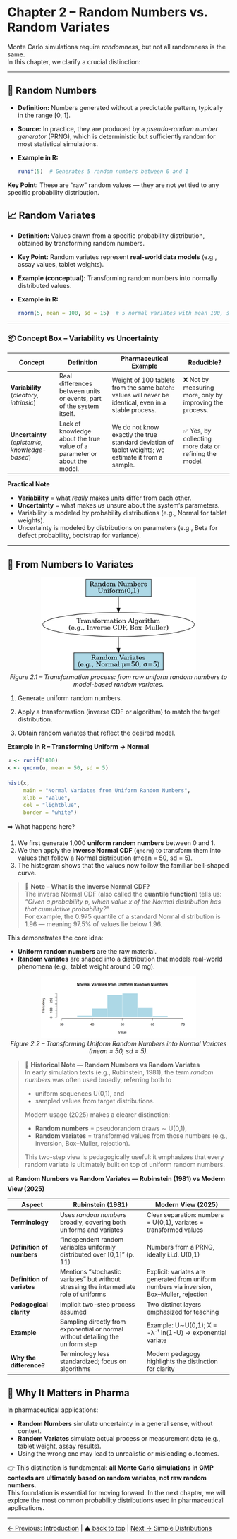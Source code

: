 # Chapter 2 – Random Numbers vs. Random Variates

Monte Carlo simulations require *randomness*, but not all randomness is the same.  
In this chapter, we clarify a crucial distinction:

---

## 🎲 Random Numbers
- **Definition:** Numbers generated without a predictable pattern, typically in the range [0, 1].  
- **Source:** In practice, they are produced by a *pseudo-random number generator* (PRNG), which is deterministic but sufficiently random for most statistical simulations.

- **Example in R:**
  ```r
  runif(5)  # Generates 5 random numbers between 0 and 1
  ```

**Key Point:** These are “raw” random values — they are not yet tied to any specific probability distribution.

## 📈 Random Variates

- **Definition:** Values drawn from a specific probability distribution, obtained by transforming random numbers.  
- **Key Point:** Random variates represent **real-world data models** (e.g., assay values, tablet weights).

- **Example (conceptual):** Transforming random numbers into normally distributed values.

- **Example in R:**
  ```r
  rnorm(5, mean = 100, sd = 15)  # 5 normal variates with mean 100, sd 15
  ```

---

### 📦 Concept Box – Variability vs Uncertainty

| Concept        | Definition | Pharmaceutical Example | Reducible? |
|----------------|------------|-------------------------|------------|
| **Variability** (*aleatory, intrinsic*) | Real differences between units or events, part of the system itself. | Weight of 100 tablets from the same batch: values will never be identical, even in a stable process. | ❌ Not by measuring more, only by improving the process. |
| **Uncertainty** (*epistemic, knowledge-based*) | Lack of knowledge about the true value of a parameter or about the model. | We do not know exactly the true standard deviation of tablet weights; we estimate it from a sample. | ✅ Yes, by collecting more data or refining the model. |

**Practical Note**  
- **Variability** = what *really* makes units differ from each other.  
- **Uncertainty** = what makes *us* unsure about the system’s parameters.  
- Variability is modeled by probability distributions (e.g., Normal for tablet weights).  
- Uncertainty is modeled by distributions on parameters (e.g., Beta for defect probability, bootstrap for variance).  

---

## 🔄 From Numbers to Variates

<p align="center">
  <img src="../images/random_numbers_to_variates.png" alt="Figure 2.1 – Random Numbers to Random Variates" width="70%">
  <br>
  <em>Figure 2.1 – Transformation process: from raw uniform random numbers to model-based random variates. </em>
</p>

1. Generate uniform random numbers.

2. Apply a transformation (inverse CDF or algorithm) to match the target distribution.

3. Obtain random variates that reflect the desired model.

**Example in R – Transforming Uniform → Normal**
```r
u <- runif(1000)
x <- qnorm(u, mean = 50, sd = 5)

hist(x,
     main = "Normal Variates from Uniform Random Numbers",
     xlab = "Value",
     col = "lightblue",
     border = "white")
```
➡️ What happens here?

1. We first generate 1,000 **uniform random numbers** between 0 and 1.  
2. We then apply the **inverse Normal CDF** (`qnorm`) to transform them into values that follow a Normal distribution (mean = 50, sd = 5).  
3. The histogram shows that the values now follow the familiar bell-shaped curve.  

> 🔎 **Note – What is the inverse Normal CDF?**  
> The inverse Normal CDF (also called the **quantile function**) tells us:  
> *“Given a probability p, which value x of the Normal distribution has that cumulative probability?”*  
> For example, the 0.975 quantile of a standard Normal distribution is 1.96 — meaning 97.5% of values lie below 1.96.

This demonstrates the core idea:  

- **Uniform random numbers** are the raw material.  
- **Random variates** are shaped into a distribution that models real-world phenomena (e.g., tablet weight around 50 mg).  

<p align="center">
  <img src="../images/random_uniform_to_normal.png" alt="Figure 2.2 – Transforming Uniform Random Numbers into Normal Variates" width="70%">
  <br>
  <em>Figure 2.2 – Transforming Uniform Random Numbers into Normal Variates (mean = 50, sd = 5). </em>
</p>

> 📌 **Historical Note — Random Numbers vs Random Variates**  
> In early simulation texts (e.g., Rubinstein, 1981), the term *random numbers* was often used broadly, referring both to  
> - uniform sequences U(0,1), and  
> - sampled values from target distributions.  
> 
> Modern usage (2025) makes a clearer distinction:  
> - **Random numbers** = pseudorandom draws ∼ U(0,1),  
> - **Random variates** = transformed values from those numbers (e.g., inversion, Box–Muller, rejection).  
> 
> This two-step view is pedagogically useful: it emphasizes that every random variate is ultimately built on top of uniform random numbers.

📊 **Random Numbers vs Random Variates — Rubinstein (1981) vs Modern View (2025)**

| Aspect                | Rubinstein (1981) | Modern View (2025) |
|------------------------|------------------|--------------------|
| **Terminology**        | Uses *random numbers* broadly, covering both uniforms and variates | Clear separation: numbers = U(0,1), variates = transformed values |
| **Definition of numbers** | “Independent random variables uniformly distributed over [0,1]” (p. 11) | Numbers from a PRNG, ideally i.i.d. U(0,1) |
| **Definition of variates** | Mentions “stochastic variates” but without stressing the intermediate role of uniforms | Explicit: variates are generated from uniform numbers via inversion, Box–Muller, rejection |
| **Pedagogical clarity** | Implicit two-step process assumed | Two distinct layers emphasized for teaching |
| **Example** | Sampling directly from exponential or normal without detailing the uniform step | Example: U∼U(0,1); X = -λ⁻¹ ln(1-U) → exponential variate |
| **Why the difference?** | Terminology less standardized; focus on algorithms | Modern pedagogy highlights the distinction for clarity |

## 💊 Why It Matters in Pharma

In pharmaceutical applications:

- **Random Numbers** simulate uncertainty in a general sense, without context.  
- **Random Variates** simulate actual process or measurement data (e.g., tablet weight, assay results).  
- Using the wrong one may lead to unrealistic or misleading outcomes.  

👉 This distinction is fundamental: **all Monte Carlo simulations in GMP contexts are ultimately based on random variates, not raw random numbers.**  
This foundation is essential for moving forward. In the next chapter, we will explore the most common probability distributions used in pharmaceutical applications.

---

[← Previous: Introduction](chapter01_intro.md) | [▲ back to top](../#table-of-contents) | [Next → Simple Distributions](chapter03_distributions.md)
